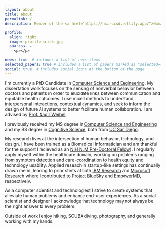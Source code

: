 ```yaml
---
layout: about
title: about
permalink: /
description: Member of the <a href="https://hxi-ucsd.netlify.app/">Human-centered eXtended Intelligence (HXI) Research Lab</a> and the <a href="https://designlab.ucsd.edu/">Design Lab</a> at <a href="https://ucsd.edu/">UC San Diego</a>.

profile:
  align: right
  image: profile_srick.jpg
  address: >
    <p></p>

news: true  # includes a list of news items
selected_papers: true # includes a list of papers marked as "selected={true}"
social: true  # includes social icons at the bottom of the page
---
```


I'm currently a PhD Candidate in <a href="https://cse.ucsd.edu/">Computer Science and Engineering</a>. My dissertation work focuses on the sensing of nonverbal behavior between doctors and patients in order to elucidate links between communication and equitable health outcomes. I use mixed methods to understand interpersonal interactions, contextual dynamics, and seek to inform the design of future AI systems to better facilitate human collaboration. I am advised by <a href="http://weibel.ucsd.edu/">Prof. Nadir Weibel</a>.

I previously received my MS degree in <a href="https://cse.ucsd.edu/">Computer Science and Engineering</a> and my BS degree in <a href="https://cogsci.ucsd.edu/">Cognitive Science</a>, both from <a href="https://ucsd.edu/">UC San Diego</a>.

My research lives at the intersection of human behavior, technology, and design. I have been trained as a Biomedical Informatician (and am thankful for the support I recieved as an <a href="https://www.nlm.nih.gov/ep/GrantTrainInstitute.html">NIH NLM Pre-Doctoral Fellow</a>). I regularly apply myself within the healthcare domain, working on problems ranging from symptom detection and care-coordination to health equity and technology usability. Applied reseach in startup-like settings has continually drawn me in, leading to prior stints at both <a href="https://researcher.watson.ibm.com/researcher/view_group.php?id=137">IBM Research</a> and <a href="https://www.microsoft.com/en-us/research/research-area/medical-health-genomics/?facet%5Btax%5D%5Bmsr-research-area%5D%5B0%5D=13553&sort_by=most-recent">Microsoft Research</a> where I contributed to <a href="https://www.ibm.com/blogs/research/2017/04/monitoring-parkinsons-disease/?_ga=2.223422939.1103454808.1632779216-746466771.1632779216">Project BlueSky</a> and <a href="https://www.microsoft.com/en-us/research/project/empowermd/">EmpowerMD</a>, respectively.

As a computer scientist and technologiest I strive to create systems that alleviate human problems and enhance end-user experiences. As a social scientist and designer I acknowledge that technology may not always be the right answer to every problem.

Outside of work I enjoy hiking, SCUBA diving, photography, and generally working with my hands.
